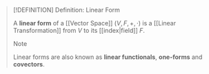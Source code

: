 >[!DEFINITION] Definition: Linear Form
>
>A **linear form** of a [[Vector Space]] $(V,F,+,\cdot)$  is a [[Linear Transformation]] from $V$ to its [[index|field]] $F$.
>
>>[!NOTE]
>>
>>Linear forms are also known as **linear functionals**, **one-forms** and **covectors**.
>>
>